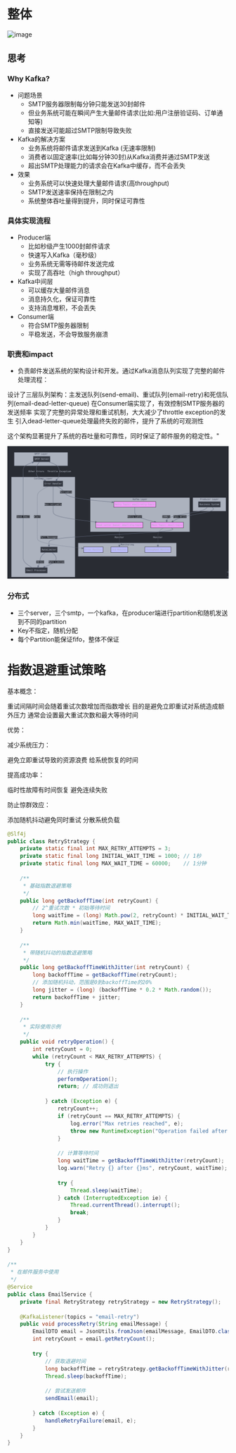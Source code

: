 # 整体
![image](./img/整体.png)

## 思考
### Why Kafka?
* 问题场景
    * SMTP服务器限制每分钟只能发送30封邮件
    * 但业务系统可能在瞬间产生大量邮件请求(比如:用户注册验证码、订单通知等)
    * 直接发送可能超过SMTP限制导致失败
* Kafka的解决方案
    * 业务系统将邮件请求发送到Kafka (无速率限制)
    * 消费者以固定速率(比如每分钟30封)从Kafka消费并通过SMTP发送
    * 超出SMTP处理能力的请求会在Kafka中缓存，而不会丢失
* 效果
    * 业务系统可以快速处理大量邮件请求(高throughput)
    * SMTP发送速率保持在限制之内
    * 系统整体吞吐量得到提升，同时保证可靠性
### 具体实现流程
* Producer端
    * 比如秒级产生1000封邮件请求
    * 快速写入Kafka（毫秒级）
    * 业务系统无需等待邮件发送完成
    * 实现了高吞吐（high throughput）
* Kafka中间层
    * 可以缓存大量邮件消息
    * 消息持久化，保证可靠性
    * 支持消息堆积，不会丢失
* Consumer端
    * 符合SMTP服务器限制
    * 平稳发送，不会导致服务崩溃

### 职责和impact
* 负责邮件发送系统的架构设计和开发。通过Kafka消息队列实现了完整的邮件处理流程：

设计了三层队列架构：主发送队列(send-email)、重试队列(email-retry)和死信队列(email-dead-letter-queue)
在Consumer端实现了，有效控制SMTP服务器的发送频率
实现了完整的异常处理和重试机制，大大减少了throttle exception的发生
引入dead-letter-queue处理最终失败的邮件，提升了系统的可观测性

这个架构显著提升了系统的吞吐量和可靠性，同时保证了邮件服务的稳定性。"

![image](./img/整体架构图.png)

### 分布式
* 三个server，三个smtp，一个kafka，在producer端进行partition和随机发送到不同的partition
* Key不指定，随机分配
* 每个Partition能保证fifo，整体不保证

# 指数退避重试策略
基本概念：


重试间隔时间会随着重试次数增加而指数增长
目的是避免立即重试对系统造成额外压力
通常会设置最大重试次数和最大等待时间


优势：


减少系统压力：

避免立即重试导致的资源浪费
给系统恢复的时间


提高成功率：

临时性故障有时间恢复
避免连续失败


防止惊群效应：

添加随机抖动避免同时重试
分散系统负载
```java 
@Slf4j
public class RetryStrategy {
    private static final int MAX_RETRY_ATTEMPTS = 3;
    private static final long INITIAL_WAIT_TIME = 1000; // 1秒
    private static final long MAX_WAIT_TIME = 60000;    // 1分钟
    
    /**
     * 基础指数退避策略
     */
    public long getBackoffTime(int retryCount) {
        // 2^重试次数 * 初始等待时间
        long waitTime = (long) Math.pow(2, retryCount) * INITIAL_WAIT_TIME;
        return Math.min(waitTime, MAX_WAIT_TIME);
    }
    
    /**
     * 带随机抖动的指数退避策略
     */
    public long getBackoffTimeWithJitter(int retryCount) {
        long backoffTime = getBackoffTime(retryCount);
        // 添加随机抖动，范围是0到backoffTime的20%
        long jitter = (long) (backoffTime * 0.2 * Math.random());
        return backoffTime + jitter;
    }
    
    /**
     * 实际使用示例
     */
    public void retryOperation() {
        int retryCount = 0;
        while (retryCount < MAX_RETRY_ATTEMPTS) {
            try {
                // 执行操作
                performOperation();
                return; // 成功则退出
                
            } catch (Exception e) {
                retryCount++;
                if (retryCount == MAX_RETRY_ATTEMPTS) {
                    log.error("Max retries reached", e);
                    throw new RuntimeException("Operation failed after max retries", e);
                }
                
                // 计算等待时间
                long waitTime = getBackoffTimeWithJitter(retryCount);
                log.warn("Retry {} after {}ms", retryCount, waitTime);
                
                try {
                    Thread.sleep(waitTime);
                } catch (InterruptedException ie) {
                    Thread.currentThread().interrupt();
                    break;
                }
            }
        }
    }
}

/**
 * 在邮件服务中使用
 */
@Service
public class EmailService {
    private final RetryStrategy retryStrategy = new RetryStrategy();
    
    @KafkaListener(topics = "email-retry")
    public void processRetry(String emailMessage) {
        EmailDTO email = JsonUtils.fromJson(emailMessage, EmailDTO.class);
        int retryCount = email.getRetryCount();
        
        try {
            // 获取退避时间
            long backoffTime = retryStrategy.getBackoffTimeWithJitter(retryCount);
            Thread.sleep(backoffTime);
            
            // 尝试发送邮件
            sendEmail(email);
            
        } catch (Exception e) {
            handleRetryFailure(email, e);
        }
    }
}
```

